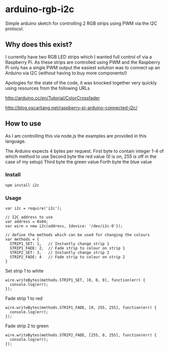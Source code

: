 arduino-rgb-i2c
===============

Simple arduino sketch for controlling 2 RGB strips using PWM via the I2C protocol.


## Why does this exist?

I currently have two RGB LED strips which I wanted full control of via a Raspberry Pi. As these strips are controlled using PWM and the Raspberry Pi only has a single PWM output the easiest solution was to connect up an Arduino via I2C (without having to buy more components!) 

Apologies for the state of the code, it was knocked together very quickly using resources from the following URLs

http://arduino.cc/en/Tutorial/ColorCrossfader

http://blog.oscarliang.net/raspberry-pi-arduino-connected-i2c/


## How to use

As I am controlling this via node.js the examples are provided in this language.

The Arduino expects 4 bytes per request. 
First byte to contain integer 1-4 of which method to use
Second byte the red value (0 is on, 255 is off in the case of my setup)
Third byte the green value
Forth byte the blue value

### Install

```
npm install i2c
```

### Usage

```
var i2c = require('i2c');

// I2C address to use
var address = 0x04;
var wire = new i2c(address, {device: '/dev/i2c-0'});

// define the methods which can be used for changing the colours
var methods = {
  STRIP1_SET: 1,   // Instantly change strip 1 
  STRIP1_FADE: 2,  // Fade strip to colour on strip 1
  STRIP2_SET: 3,   // Instantly change strip 2
  STRIP2_FADE: 4   // Fade strip to colour on strip 2
}
```

Set strip 1 to white

```
wire.writeBytes(methods.STRIP1_SET, [0, 0, 0], function(err) {
  console.log(err);
});
```

Fade strip 1 to red
```
wire.writeBytes(methods.STRIP1_FADE, [0, 255, 255], function(err) {
  console.log(err);
});
```

Fade strip 2 to green
```
wire.writeBytes(methods.STRIP2_FADE, [255, 0, 255], function(err) {
  console.log(err);
});
```
